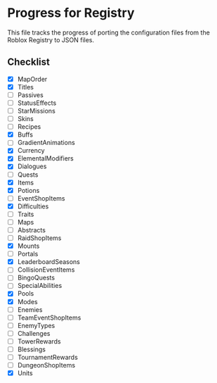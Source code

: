 # Progress for Registry

This file tracks the progress of porting the configuration files from the Roblox Registry to JSON files.

## Checklist

- [x] MapOrder
- [x] Titles
- [ ] Passives
- [ ] StatusEffects
- [ ] StarMissions
- [ ] Skins
- [ ] Recipes
- [x] Buffs
- [ ] GradientAnimations
- [x] Currency
- [x] ElementalModifiers
- [x] Dialogues
- [ ] Quests
- [x] Items
- [x] Potions
- [ ] EventShopItems
- [x] Difficulties
- [ ] Traits
- [ ] Maps
- [ ] Abstracts
- [ ] RaidShopItems
- [x] Mounts
- [ ] Portals
- [x] LeaderboardSeasons
- [ ] CollisionEventItems
- [ ] BingoQuests
- [ ] SpecialAbilities
- [x] Pools
- [x] Modes
- [ ] Enemies
- [ ] TeamEventShopItems
- [ ] EnemyTypes
- [ ] Challenges
- [ ] TowerRewards
- [ ] Blessings
- [ ] TournamentRewards
- [ ] DungeonShopItems
- [x] Units
